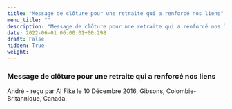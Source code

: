 ```yaml
---
title: "Message de clôture pour une retraite qui a renforcé nos liens"
menu_title: ""
description: "Message de clôture pour une retraite qui a renforcé nos liens"
date: 2022-06-01 06:00:01+00:298
draft: False
hidden: True
weight:
---
```

### Message de clôture pour une retraite qui a renforcé nos liens

André - reçu par Al Fike le 10 Décembre 2016, Gibsons, Colombie-Britannique, Canada.



